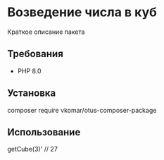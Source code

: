 # Возведение числа в куб

Краткое описание пакета

## Требования

- PHP 8.0

## Установка

composer require vkomar/otus-composer-package

## Использование

<?php  
  
$processor = new CubeProcessor();  
echo $processor->getCube(3)' // 27
